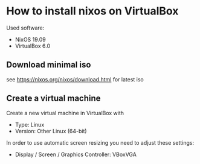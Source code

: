 # How to install nixos on VirtualBox

Used software:
* NixOS 19.09
* VirtualBox 6.0

## Download minimal iso
see https://nixos.org/nixos/download.html for latest iso

## Create a virtual machine 
Create a new virtual machine in VirtualBox with
* Type: Linux
* Version: Other Linux (64-bit)

In order to use automatic screen resizing you need to adjust these settings:
* Display / Screen / Graphics Controller: VBoxVGA
